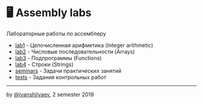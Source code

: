 ﻿
# 🖥 Assembly labs
Лабораторные работы по ассемблеру
-  [lab1](https://github.com/ivanshilyaev/bsu/tree/master/programming/assembly/lab1) - Целочисленная арифметика (Integer arithmetic)
-  [lab2](https://github.com/ivanshilyaev/bsu/tree/master/programming/assembly/lab2) - Числовые последовательности (Arrays)
-  [lab3](https://github.com/ivanshilyaev/bsu/tree/master/programming/assembly/lab3) - Подпрограммы (Functions)
-  [lab4](https://github.com/ivanshilyaev/bsu/tree/master/programming/assembly/lab4) - Строки (Strings)
-  [seminars](https://github.com/ivanshilyaev/bsu/tree/master/programming/assembly/seminars) - Задачи практических занятий
-  [tests](https://github.com/ivanshilyaev/bsu/tree/master/programming/assembly/tests) - Задания контрольных работ
---
by [@ivanshilyaev](https://github.com/ivanshilyaev), 2 semester 2019
